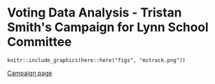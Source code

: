 # Voting Data Analysis - Tristan Smith's Campaign for Lynn School Committee

```{r mstrack, echo = FALSE, fig.align = "center", out.width = "25%", fig.cap = "Mr. Smith (circled, lying in front) was my (circled, standing in back left) track coach as well as a substitute teacher throughout my middle school years. I believe this photo was taken in the spring of 2017."}
knitr::include_graphics(here::here("figs", "mstrack.png"))
```

[Campaign page](https://www.smithforlynn.com/)

